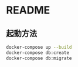 # README
## 起動方法

```bash
docker-compose up --build
docker-compose db:create
docker-compose db:migrate
```
